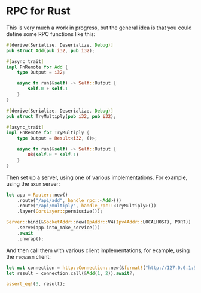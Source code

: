 # RPC for Rust

This is very much a work in progress, but the general idea is that you could define some RPC functions like this:

```rust
#[derive(Serialize, Deserialize, Debug)]
pub struct Add(pub i32, pub i32);

#[async_trait]
impl FnRemote for Add {
    type Output = i32;

    async fn run(&self) -> Self::Output {
        self.0 + self.1
    }
}

#[derive(Serialize, Deserialize, Debug)]
pub struct TryMultiply(pub i32, pub i32);

#[async_trait]
impl FnRemote for TryMultiply {
    type Output = Result<i32, ()>;

    async fn run(&self) -> Self::Output {
        Ok(self.0 * self.1)
    }
}
```

Then set up a server, using one of various implementations. For example, using the `axum` server:

```rust
let app = Router::new()
    .route("/api/add", handle_rpc::<Add>())
    .route("/api/multiply", handle_rpc::<TryMultiply>())
    .layer(CorsLayer::permissive());

Server::bind(&SocketAddr::new(IpAddr::V4(Ipv4Addr::LOCALHOST), PORT))
    .serve(app.into_make_service())
    .await
    .unwrap();
```

And then call them with various client implementations, for example, using the `reqwasm` client:

```rust
let mut connection = http::Connection::new(&format!("http://127.0.0.1:9090/api/add"));
let result = connection.call(&Add(1, 2)).await?;

assert_eq!(3, result);
```
